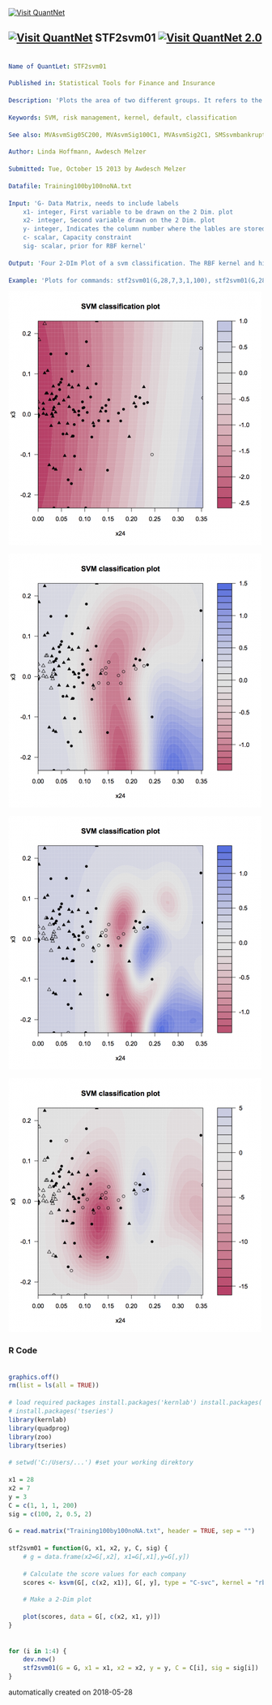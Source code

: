 [<img src="https://github.com/QuantLet/Styleguide-and-FAQ/blob/master/pictures/banner.png" width="888" alt="Visit QuantNet">](http://quantlet.de/)

## [<img src="https://github.com/QuantLet/Styleguide-and-FAQ/blob/master/pictures/qloqo.png" alt="Visit QuantNet">](http://quantlet.de/) **STF2svm01** [<img src="https://github.com/QuantLet/Styleguide-and-FAQ/blob/master/pictures/QN2.png" width="60" alt="Visit QuantNet 2.0">](http://quantlet.de/)

```yaml

Name of QuantLet: STF2svm01

Published in: Statistical Tools for Finance and Insurance

Description: 'Plots the area of two different groups. It refers to the four plots in the SVM chapter.'

Keywords: SVM, risk management, kernel, default, classification

See also: MVAsvmSig05C200, MVAsvmSig100C1, MVAsvmSig2C1, SMSsvmbankrupt, SMSsvmspiral

Author: Linda Hoffmann, Awdesch Melzer

Submitted: Tue, October 15 2013 by Awdesch Melzer

Datafile: Training100by100noNA.txt

Input: 'G- Data Matrix, needs to include labels
	x1- integer, First variable to be drawn on the 2 Dim. plot
	x2- integer, Second variable drawn on the 2 Dim. plot
	y- integer, Indicates the column number where the lables are stored in D
	c- scalar, Capacity constraint
	sig- scalar, prior for RBF kernel'

Output: 'Four 2-DIm Plot of a svm classification. The RBF kernel and hinge loss are used. The triangles represent solvent (y = -1) and circles represent insolvent companies (y = +1). The shaded object represent the support vectors. The colored background corresponds to different score values $f$. The bluer the area, the higher the score (y= +1). Most successful companies (y=-1) are in the red area.'

Example: 'Plots for commands: stf2svm01(G,28,7,3,1,100), stf2svm01(G,28,7,3,1,2),  stf2svm01(G,28,7,3,1,1/2) and stf2svm01(G,28,7,3,200,2)'
```

![Picture1](plot1.png)

![Picture2](plot2.png)

![Picture3](plot3.png)

![Picture4](plot4.png)

### R Code
```r

graphics.off()
rm(list = ls(all = TRUE))

# load required packages install.packages('kernlab') install.packages('quadprog') install.packages('zoo')
# install.packages('tseries')
library(kernlab)
library(quadprog)
library(zoo)
library(tseries)

# setwd('C:/Users/...') #set your working direktory

x1 = 28
x2 = 7
y = 3
C = c(1, 1, 1, 200)
sig = c(100, 2, 0.5, 2)

G = read.matrix("Training100by100noNA.txt", header = TRUE, sep = "")

stf2svm01 = function(G, x1, x2, y, C, sig) {
    # g = data.frame(x2=G[,x2], x1=G[,x1],y=G[,y])
    
    # Calculate the score values for each company
    scores <- ksvm(G[, c(x2, x1)], G[, y], type = "C-svc", kernel = "rbfdot", kpar = list(sigma = 1/sig), C = C)
    
    # Make a 2-Dim plot
    
    plot(scores, data = G[, c(x2, x1, y)])
}


for (i in 1:4) {
    dev.new()
    stf2svm01(G = G, x1 = x1, x2 = x2, y = y, C = C[i], sig = sig[i])
} 

```

automatically created on 2018-05-28